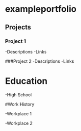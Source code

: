 # exampleportfolio

## Projects
### Project 1
-Descriptions
-Links

###Project 2
-Descriptions
-Links

# Education
-High School

#Work History

-Workplace 1

-Workplace 2
